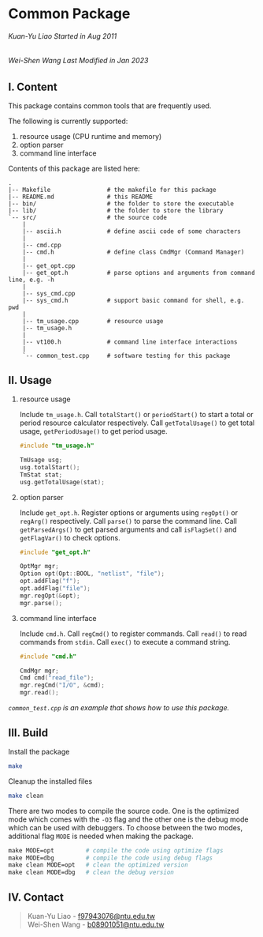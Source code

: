 # Common Package
###### *Kuan-Yu Liao Started in Aug 2011*
###### *Wei-Shen Wang Last Modified in Jan 2023*

## I. Content

This package contains common tools that are frequently used.

The following is currently supported:
1. resource usage (CPU runtime and memory)
2. option parser
3. command line interface

Contents of this package are listed here:

    .
    |-- Makefile                # the makefile for this package
    |-- README.md               # this README
    |-- bin/                    # the folder to store the executable
    |-- lib/                    # the folder to store the library
    `-- src/                    # the source code
        |
        |-- ascii.h             # define ascii code of some characters
        |
        |-- cmd.cpp
        |-- cmd.h               # define class CmdMgr (Command Manager)
        |
        |-- get_opt.cpp         
        |-- get_opt.h           # parse options and arguments from command line, e.g. -h
        |
        |-- sys_cmd.cpp
        |-- sys_cmd.h           # support basic command for shell, e.g. pwd
        |
        |-- tm_usage.cpp        # resource usage
        |-- tm_usage.h
        |
        |-- vt100.h             # command line interface interactions
        |
        `-- common_test.cpp     # software testing for this package

## II. Usage

1. resource usage

    Include `tm_usage.h`. Call `totalStart()` or `periodStart()` to start a total or period resource calculator respectively. Call `getTotalUsage()` to get total usage, `getPeriodUsage()` to get period usage.

    ```cpp
    #include "tm_usage.h"

    TmUsage usg;
    usg.totalStart();
    TmStat stat;
    usg.getTotalUsage(stat);
    ```

2. option parser

    Include `get_opt.h`. Register options or arguments using
    `regOpt()` or `regArg()` respectively. Call `parse()` to parse the
    command line. Call `getParsedArgs()` to get parsed arguments and
    call `isFlagSet()` and `getFlagVar()` to check options.

    ```cpp
    #include "get_opt.h"

    OptMgr mgr;
    Option opt(Opt::BOOL, "netlist", "file");
    opt.addFlag("f");
    opt.addFlag("file");
    mgr.regOpt(&opt);
    mgr.parse();
    ```

3. command line interface

    Include `cmd.h`. Call `regCmd()` to register commands. Call `read()` to read commands from `stdin`. Call `exec()` to execute a command string.

    ```cpp
    #include "cmd.h"

    CmdMgr mgr;
    Cmd cmd("read_file");
    mgr.regCmd("I/O", &cmd);
    mgr.read();
    ```

*`common_test.cpp` is an example that shows how to use this package.*

## III. Build

Install the package
```sh
make
```

Cleanup the installed files
```sh
make clean
```


There are two modes to compile the source code. One is the optimized
mode which comes with the `-O3` flag and the other one is the debug
mode which can be used with debuggers. To choose between the two
modes, additional flag `MODE` is needed when making the package.

```makefile
make MODE=opt         # compile the code using optimize flags
make MODE=dbg         # compile the code using debug flags
make clean MODE=opt   # clean the optimized version
make clean MODE=dbg   # clean the debug version
```

## IV. Contact

> Kuan-Yu Liao - f97943076@ntu.edu.tw<br>
> Wei-Shen Wang - b08901051@ntu.edu.tw